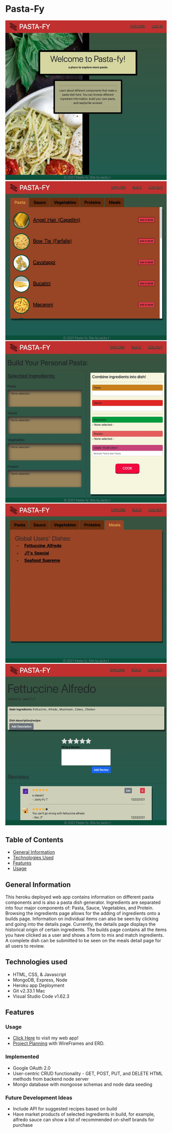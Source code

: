 # Pasta-Fy
![Pasta-Fy](/public/assets/images/pastafy_HomePage.jpg)
![Pasta-Fy-Ingredients](/public/assets/images/pastafy_IngredientsPage.jpg)
![Pasta-Fy-Build](/public/assets/images/pastafy_BuildPage.jpg)
![Pasta-Fy-Meals](/public/assets/images/pastafy_MealsPage.jpg)
![Pasta-Fy-Details](/public/assets/images/pastafy_DetailsPage.jpg)

## Table of Contents
* [General Information](#general-information)
* [Technologies Used](#technologies-used)
* [Features](#features)
* [Usage](#usage)

## General Information
This heroku deployed web app contains information on different pasta components and is also a pasta dish generator. Ingredients are separated into four major components of: Pasta, Sauce, Vegetables, and Protein. Browsing the ingredients page allows for the adding of ingredients onto a builds page. Information on individual items can also be seen by clicking and going into the details page. Currently, the details page displays the historical origin of certain ingredients. The builds page contains all the items you have clicked as a user and shows a form to mix and match ingredients. A complete dish can be submitted to be seen on the meals detail page for all users to review. 

## Technologies used
* HTML, CSS, & Javascript
* MongoDB, Express, Node
* Heroku app Deployment
* Git v2.33.1 Mac
* Visual Studio Code v1.62.3

## Features
### Usage
* [Click Here](https://pastafysei.herokuapp.com/) to visit my web app!
* [Project Planning](https://trello.com/b/LUV2IT1J/pasta-fyproject) with WireFrames and ERD.

### Implemented
* Google OAuth 2.0
* User-centric CRUD functionality - GET, POST, PUT, and DELETE HTML methods from backend node server
* Mongo database with mongoose schemas and node data seeding 

### Future Development Ideas
* Include API for suggested recipes based on build
* Have market products of selected ingredients in build, for example, alfredo sauce can show a list of recommended on-shelf brands for purchase 

